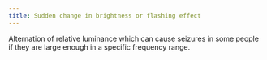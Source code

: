 ```yaml
---
title: Sudden change in brightness or flashing effect
---
```


Alternation of relative luminance which can cause seizures in some people if they are large enough in a specific frequency range.

